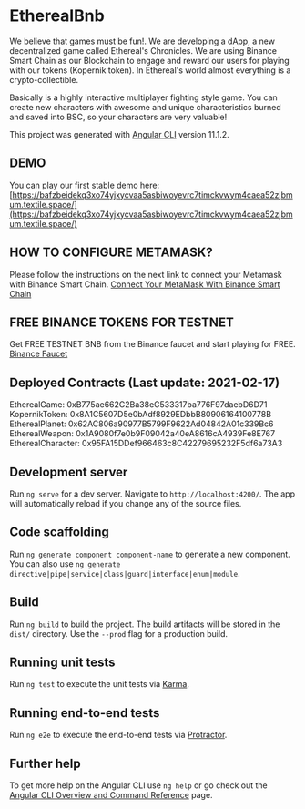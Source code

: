 # EtherealBnb

We believe that games must be fun!. We are developing a dApp, a new decentralized game called Ethereal's Chronicles. We are using Binance Smart Chain as our Blockchain to engage and reward our users for playing with our tokens (Kopernik token). In Ethereal's world almost everything is a crypto-collectible.

Basically is a highly interactive multiplayer fighting style game. You can create new characters with awesome and unique characteristics burned and saved into BSC, so your characters are very valuable!

This project was generated with [Angular CLI](https://github.com/angular/angular-cli) version 11.1.2.

## DEMO
You can play our first stable demo here: [https://bafzbeidekq3xo74yjxycvaa5asbiwoyevrc7timckvwym4caea52zjbmum.textile.space/](https://bafzbeidekq3xo74yjxycvaa5asbiwoyevrc7timckvwym4caea52zjbmum.textile.space/)

## HOW TO CONFIGURE METAMASK?
Please follow the instructions on the next link to connect your Metamask with Binance Smart Chain. [Connect Your MetaMask With Binance Smart Chain](https://docs.binance.org/smart-chain/wallet/metamask.html#connect-your-metamask-with-binance-smart-chain)

## FREE BINANCE TOKENS FOR TESTNET
Get FREE TESTNET BNB from the Binance faucet and start playing for FREE. [Binance Faucet](https://testnet.binance.org/faucet-smart)

## Deployed Contracts (Last update: 2021-02-17)
EtherealGame: 0xB775ae662C2Ba38eC533317ba776F97daebD6D71
KopernikToken: 0x8A1C5607D5e0bAdf8929EDbbB80906164100778B
EtherealPlanet: 0x62AC806a90977B5799F9622Ad04842A01c339Bc6
EtherealWeapon: 0x1A9080f7e0b9F09042a40eA8616cA4939Fe8E767
EtherealCharacter: 0x95FA15DDef966463c8C42279695232F5df6a73A3

## Development server

Run `ng serve` for a dev server. Navigate to `http://localhost:4200/`. The app will automatically reload if you change any of the source files.

## Code scaffolding

Run `ng generate component component-name` to generate a new component. You can also use `ng generate directive|pipe|service|class|guard|interface|enum|module`.

## Build

Run `ng build` to build the project. The build artifacts will be stored in the `dist/` directory. Use the `--prod` flag for a production build.

## Running unit tests

Run `ng test` to execute the unit tests via [Karma](https://karma-runner.github.io).

## Running end-to-end tests

Run `ng e2e` to execute the end-to-end tests via [Protractor](http://www.protractortest.org/).

## Further help

To get more help on the Angular CLI use `ng help` or go check out the [Angular CLI Overview and Command Reference](https://angular.io/cli) page.
